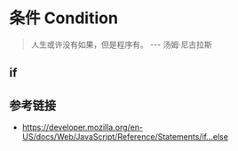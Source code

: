 # 条件 Condition

> 人生或许没有如果，但是程序有。 --- 汤姆·尼古拉斯

## if


## 参考链接
* https://developer.mozilla.org/en-US/docs/Web/JavaScript/Reference/Statements/if...else
